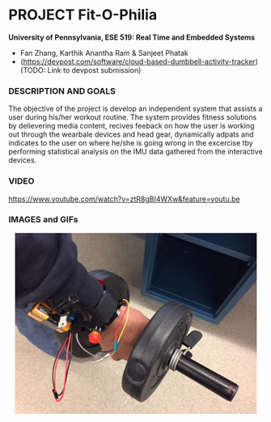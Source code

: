 PROJECT Fit-O-Philia
============

**University of Pennsylvania, ESE 519: Real Time and Embedded Systems**

* Fan Zhang, Karthik Anantha Ram & Sanjeet Phatak
* (https://devpost.com/software/cloud-based-dumbbell-activity-tracker) (TODO: Link to devpost submission)

### DESCRIPTION AND GOALS
The objective of the project is develop an  independent system that assists a user during his/her workout routine. The system provides fitness solutions by delievering media content, recives feeback on how the user is working out through the wearbale devices and head gear, dynamically adpats and indicates to the user on where he/she is going wrong in the excercise tby performing statistical analysis on the IMU data gathered from the interactive devices.

### VIDEO
https://www.youtube.com/watch?v=ztR8gBI4WXw&feature=youtu.be

### IMAGES and GIFs
![](images/dumbbells.jpg)


